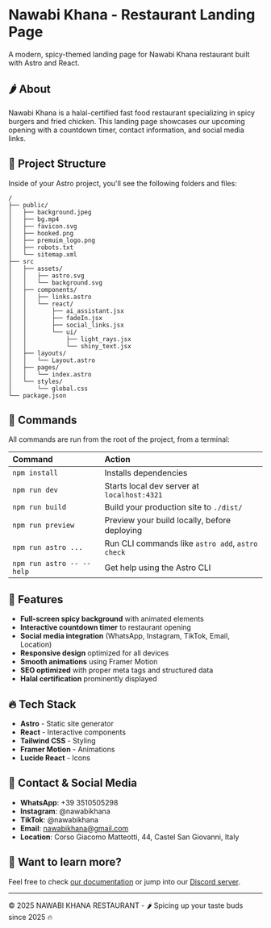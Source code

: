 # Nawabi Khana - Restaurant Landing Page

A modern, spicy-themed landing page for Nawabi Khana restaurant built with Astro and React.

## 🌶️ About

Nawabi Khana is a halal-certified fast food restaurant specializing in spicy burgers and fried chicken. This landing page showcases our upcoming opening with a countdown timer, contact information, and social media links.

## 🚀 Project Structure

Inside of your Astro project, you'll see the following folders and files:

```text
/
├── public/
│   ├── background.jpeg
│   ├── bg.mp4
│   ├── favicon.svg
│   ├── hooked.png
│   ├── premuim_logo.png
│   ├── robots.txt
│   └── sitemap.xml
├── src
│   ├── assets/
│   │   ├── astro.svg
│   │   └── background.svg
│   ├── components/
│   │   ├── links.astro
│   │   └── react/
│   │       ├── ai_assistant.jsx
│   │       ├── fadeIn.jsx
│   │       ├── social_links.jsx
│   │       └── ui/
│   │           ├── light_rays.jsx
│   │           └── shiny_text.jsx
│   ├── layouts/
│   │   └── Layout.astro
│   ├── pages/
│   │   └── index.astro
│   └── styles/
│       └── global.css
└── package.json
```

## 🧞 Commands

All commands are run from the root of the project, from a terminal:

| Command                   | Action                                           |
| :------------------------ | :----------------------------------------------- |
| `npm install`             | Installs dependencies                            |
| `npm run dev`             | Starts local dev server at `localhost:4321`      |
| `npm run build`           | Build your production site to `./dist/`          |
| `npm run preview`         | Preview your build locally, before deploying     |
| `npm run astro ...`       | Run CLI commands like `astro add`, `astro check` |
| `npm run astro -- --help` | Get help using the Astro CLI                     |

## 🎨 Features

- **Full-screen spicy background** with animated elements
- **Interactive countdown timer** to restaurant opening
- **Social media integration** (WhatsApp, Instagram, TikTok, Email, Location)
- **Responsive design** optimized for all devices
- **Smooth animations** using Framer Motion
- **SEO optimized** with proper meta tags and structured data
- **Halal certification** prominently displayed

## 🔥 Tech Stack

- **Astro** - Static site generator
- **React** - Interactive components
- **Tailwind CSS** - Styling
- **Framer Motion** - Animations
- **Lucide React** - Icons

## 📱 Contact & Social Media

- **WhatsApp**: +39 3510505298
- **Instagram**: @nawabikhana
- **TikTok**: @nawabikhana
- **Email**: nawabikhana@gmail.com
- **Location**: Corso Giacomo Matteotti, 44, Castel San Giovanni, Italy

## 👀 Want to learn more?

Feel free to check [our documentation](https://docs.astro.build) or jump into our [Discord server](https://astro.build/chat).

---

© 2025 NAWABI KHANA RESTAURANT - 🌶️ Spicing up your taste buds since 2025 🔥
